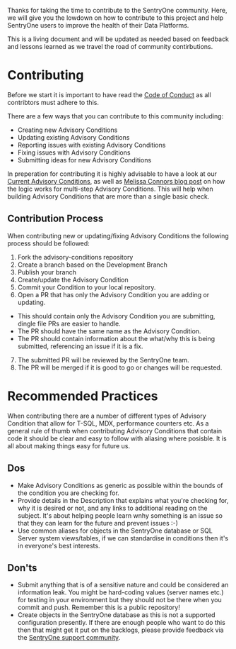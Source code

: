 Thanks for taking the time to contribute to the SentryOne community. Here, we will give you the lowdown on how to contribute to this project and help SentryOne users to improve the health of their Data Platforms.

This is a living document and will be updated as needed based on feedback and lessons learned as we travel the road of community contirbutions.

# Contributing
Before we start it is important to have read the [Code of Conduct](https://raw.githubusercontent.com/sentryone/advisory-conditions/master/CODE_OF_CONDUCT.md) as all contribtors must adhere to this.

There are a few ways that you can contribute to this community including:
* Creating new Advisory Conditions
* Updating existing Advisory Conditions
* Reporting issues with existing Advisory Conditions
* Fixing issues with Advisory Conditions
* Submitting ideas for new Advisory Conditions

In preperation for contributing it is highly advisable to have a look at our [Current Advisory Conditions](https://my.sentryone.com/advisory-conditions), as well as [Melissa Connors blog post](https://blogs.sentryone.com/melissaconnors/sql-sentry-custom-conditions-logic/) on how the logic works for multi-step Advisory Conditions. This will help when building Advisory Conditions that are more than a single basic check.

## Contribution Process
When contributing new or updating/fixing Advisory Conditions the following process should be followed:
1. Fork the advisory-conditions repository
2. Create a branch based on the Development Branch
3. Publish your branch
4. Create/update the Advisory Condition
5. Commit your Condition to your local repository.
6. Open a PR that has only the Advisory Condition you are adding or updating.
* This should contain only the Advisory Condition you are submitting, dingle file PRs are easier to handle.
* The PR should have the same name as the Advisory Condition.
* The PR should contain information about the what/why this is being submitted, referencing an issue if it is a fix.
7. The submitted PR will be reviewed by the SentryOne team.
8. The PR will be merged if it is good to go or changes will be requested.

# Recommended Practices
When contributing there are a number of different types of Advisory Condition that allow for T-SQL, MDX, performance counters etc. As a general rule of thumb when contributing Advisory Conditions that contain code it should be clear and easy to follow with aliasing where posisble. It is all about making things easy for future us.

## Dos
* Make Advisory Conditions as generic as possible within the bounds of the condition you are checking for.
* Provide details in the Description that explains what you're checking for, why it is desired or not, and any links to additional reading on the subject. It's about helping people learn wnhy something is an issue so that they can learn for the future and prevent issues :-)
* Use common aliases for objects in the SentryOne database or SQL Server system views/tables, if we can standardise in conditions then it's in everyone's best interests.

## Don'ts
* Submit anything that is of a sensitive nature and could be considered an information leak. You might be hard-coding values (server names etc.) for testing in your environment but they should not be there when you commit and push. Remember this is a public repository!
* Create objects in the SentryOne database as this is not a supported configuration presently. If there are enough people who want to do this then that might get it put on the backlogs, please provide feedback via the [SentryOne support community](https://support.sentryone.com/s/).
